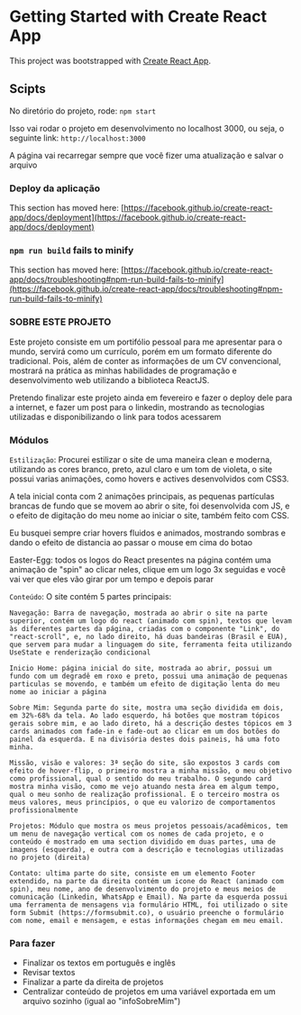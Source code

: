 # Getting Started with Create React App

This project was bootstrapped with [Create React App](https://github.com/facebook/create-react-app).

## Scipts

No diretório do projeto, rode:
`npm start`

Isso vai rodar o projeto em desenvolvimento no localhost 3000, ou seja, o seguinte link:
`http://localhost:3000`

A página vai recarregar sempre que você fizer uma atualização e salvar o arquivo

### Deploy da aplicação

This section has moved here: [https://facebook.github.io/create-react-app/docs/deployment](https://facebook.github.io/create-react-app/docs/deployment)

### `npm run build` fails to minify

This section has moved here: [https://facebook.github.io/create-react-app/docs/troubleshooting#npm-run-build-fails-to-minify](https://facebook.github.io/create-react-app/docs/troubleshooting#npm-run-build-fails-to-minify)


### SOBRE ESTE PROJETO
Este projeto consiste em um portifólio pessoal para me apresentar para o mundo, servirá como um currículo, porém em um formato diferente do tradicional. Pois, além de conter as informações de um CV convencional, mostrará na prática as minhas habilidades de programação e desenvolvimento web utilizando a biblioteca ReactJS.

Pretendo finalizar este projeto ainda em fevereiro e fazer o deploy dele para a internet, e fazer um post para o linkedin, mostrando as tecnologias utilizadas e disponibilizando o link para todos acessarem

### Módulos
`Estilização`: Procurei estilizar o site de uma maneira clean e moderna, utilizando as cores branco, preto, azul claro e um tom de violeta, o site possui varias animações, como hovers e actives desenvolvidos com CSS3.

A tela inicial conta com 2 animações principais, as pequenas partículas brancas de fundo que se movem ao abrir o site, foi desenvolvida com JS, e o efeito de digitação do meu nome ao iniciar o site, também feito com CSS.

Eu busquei sempre criar hovers fluidos e animados, mostrando sombras e dando o efeito de distancia ao passar o mouse em cima do botao

Easter-Egg: todos os logos do React presentes na página contém uma animação de "spin" ao clicar neles, clique em um logo 3x seguidas e você vai ver que eles vão girar por um tempo e depois parar


`Conteúdo`: O site contém 5 partes principais:

    Navegação: Barra de navegação, mostrada ao abrir o site na parte superior, contém um logo do react (animado com spin), textos que levam às diferentes partes da página, criadas com o componente "Link", do "react-scroll", e, no lado direito, há duas bandeiras (Brasil e EUA), que servem para mudar a linguagem do site, ferramenta feita utilizando UseState e renderização condicional
 
    Inicio Home: página inicial do site, mostrada ao abrir, possui um fundo com um degradê em roxo e preto, possui uma animação de pequenas particulas se movendo, e também um efeito de digitação lenta do meu nome ao iniciar a página

    Sobre Mim: Segunda parte do site, mostra uma seção dividida em dois, em 32%-68% da tela. Ao lado esquerdo, há botões que mostram tópicos gerais sobre mim, e ao lado direto, há a descrição destes tópicos em 3 cards animados com fade-in e fade-out ao clicar em um dos botões do painel da esquerda. E na divisória destes dois paineis, há uma foto minha.

    Missão, visão e valores: 3ª seção do site, são expostos 3 cards com efeito de hover-flip, o primeiro mostra a minha missão, o meu objetivo como profissional, qual o sentido do meu trabalho. O segundo card mostra minha visão, como me vejo atuando nesta área em algum tempo, qual o meu sonho de realização profissional. E o terceiro mostra os meus valores, meus princípios, o que eu valorizo de comportamentos profissionalmente

    Projetos: Módulo que mostra os meus projetos pessoais/acadêmicos, tem um menu de navegação vertical com os nomes de cada projeto, e o conteúdo é mostrado em uma section dividido em duas partes, uma de imagens (esquerda), e outra com a descrição e tecnologias utilizadas no projeto (direita)

    Contato: ultima parte do site, consiste em um elemento Footer extendido, na parte da direita contém um icone do React (animado com spin), meu nome, ano de desenvolvimento do projeto e meus meios de comunicação (Linkedin, WhatsApp e Email). Na parte da esquerda possui uma ferramenta de mensagens via formulário HTML, foi utilizado o site form Submit (https://formsubmit.co), o usuário preenche o formulário com nome, email e mensagem, e estas informações chegam em meu email.


### Para fazer

- Finalizar os textos em português e inglês
- Revisar textos
- Finalizar a parte da direita de projetos
- Centralizar conteúdo de projetos em uma variável exportada em um arquivo sozinho (igual ao "infoSobreMim")
